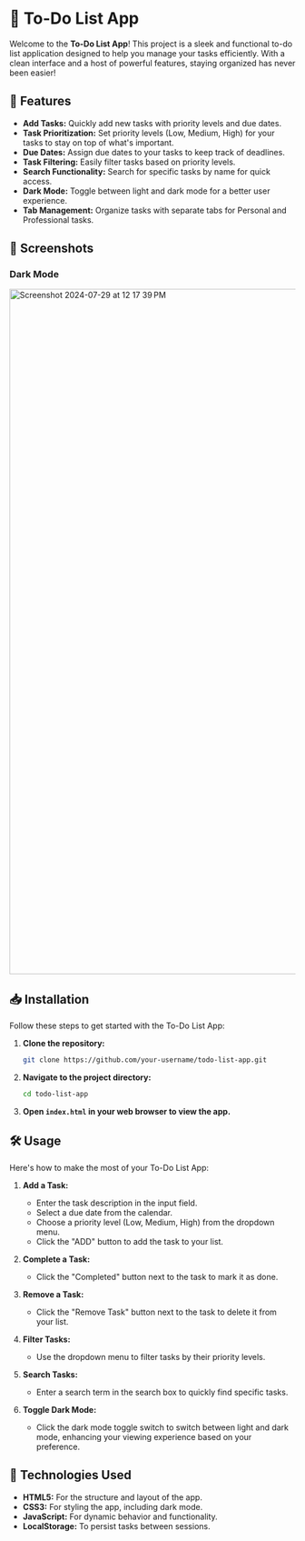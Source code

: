# 📝 To-Do List App

Welcome to the **To-Do List App**! This project is a sleek and functional to-do list application designed to help you manage your tasks efficiently. With a clean interface and a host of powerful features, staying organized has never been easier!

## 🚀 Features

- **Add Tasks:** Quickly add new tasks with priority levels and due dates.
- **Task Prioritization:** Set priority levels (Low, Medium, High) for your tasks to stay on top of what's important.
- **Due Dates:** Assign due dates to your tasks to keep track of deadlines.
- **Task Filtering:** Easily filter tasks based on priority levels.
- **Search Functionality:** Search for specific tasks by name for quick access.
- **Dark Mode:** Toggle between light and dark mode for a better user experience.
- **Tab Management:** Organize tasks with separate tabs for Personal and Professional tasks.

## 📸 Screenshots

### Dark Mode
<img width="1206" alt="Screenshot 2024-07-29 at 12 17 39 PM" src="https://github.com/user-attachments/assets/79c46fc6-f4cc-4d47-ac05-5a28e2ef402a">

## 📥 Installation

Follow these steps to get started with the To-Do List App:

1. **Clone the repository:**
    ```bash
    git clone https://github.com/your-username/todo-list-app.git
    ```

2. **Navigate to the project directory:**
    ```bash
    cd todo-list-app
    ```

3. **Open `index.html` in your web browser to view the app.**

## 🛠️ Usage

Here's how to make the most of your To-Do List App:

1. **Add a Task:**
   - Enter the task description in the input field.
   - Select a due date from the calendar.
   - Choose a priority level (Low, Medium, High) from the dropdown menu.
   - Click the "ADD" button to add the task to your list.

2. **Complete a Task:**
   - Click the "Completed" button next to the task to mark it as done.

3. **Remove a Task:**
   - Click the "Remove Task" button next to the task to delete it from your list.

4. **Filter Tasks:**
   - Use the dropdown menu to filter tasks by their priority levels.

5. **Search Tasks:**
   - Enter a search term in the search box to quickly find specific tasks.

6. **Toggle Dark Mode:**
   - Click the dark mode toggle switch to switch between light and dark mode, enhancing your viewing experience based on your preference.

## 🧰 Technologies Used

- **HTML5:** For the structure and layout of the app.
- **CSS3:** For styling the app, including dark mode.
- **JavaScript:** For dynamic behavior and functionality.
- **LocalStorage:** To persist tasks between sessions.
